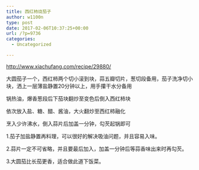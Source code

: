 ```yaml
---
title: 西红柿烧茄子
author: w1100n
type: post
date: 2017-02-06T10:37:25+00:00
url: /?p=9736
categories:
  - Uncategorized

---
```

http://www.xiachufang.com/recipe/29880/

大圆茄子一个，西红柿两个切小滚到块，蒜五瓣切片，葱切段备用，茄子洗净切小块，洒上一层薄盐静置20分钟以上，用手攥干水分备用

锅热油，爆香葱段后下茄块翻炒至变色后倒入西红柿块

依次放入盐、糖、醋、酱油，大火翻炒至西红柿融化

烹入少许沸水，倒入蒜片后加盖一分钟，勾芡起锅即可


1.茄子加盐静置再料理，可以很好的解决吸油问题，并且容易入味。
  
2.蒜片一定不可省略，并且要最后加入，加盖一分钟后等蒜香味出来时再勾芡。
  
3.大圆茄比长茄更香，适合做此道下饭菜。